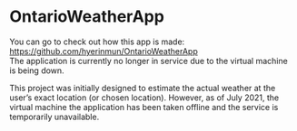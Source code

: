 # OntarioWeatherApp

You can go to check out how this app is made: https://github.com/hyerinmun/OntarioWeatherApp <br />
The application is currently no longer in service due to the virtual machine is being down.

This project was initially designed to estimate the actual weather at the user’s exact location (or chosen location). However, as of July 2021, the virtual machine the application has been taken offline and the service is temporarily unavailable.
